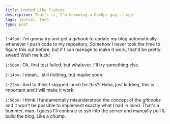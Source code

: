 ```yaml
---
title: Hooked Like Fishies
description: That's it, I'm becoming a DevOps guy... ugh!
tags: journal, tech
type: post
---
```


`1:49pm:` I'm gonna try and get a _githook_ to update my blog automatically whenever I push code to my repository. Somehow I never took the time to figure this out before, but if I can manage to make it work, that'd be pretty sweet! Wish me luck!

`1:56pm:` Ok, first test failed, but whatever. I'll try something else.

`2:14pm:` I mean... still nothing, but maybe soon.

`2:22pm:` And to think I skipped lunch for _this?!_ Haha, just kidding, this is important and I will make it work.

`2:56pm:` I think I fundamentally misunderstood the concept of the _githooks_ and it won't be possible to implement exactly what I had in mind. That's a bummer, man. I guess I'll continue to ssh into the server and manually pull & build the blog. Like a _chump_.

